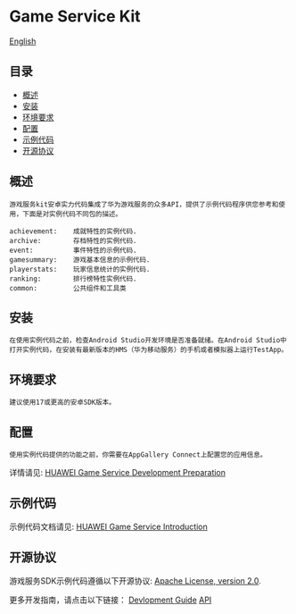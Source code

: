 # Game Service Kit
[English](https://github.com/HMS-Core/hms-game-demo/blob/master/README.md)
## 目录

 * [概述](#概述)
 * [安装](#安装)
 * [环境要求](#环境要求)
 * [配置](#配置 )
 * [示例代码](#示例代码)
 * [开源协议](#开源协议)


## 概述
	游戏服务kit安卓实力代码集成了华为游戏服务的众多API，提供了示例代码程序供您参考和使用，下面是对实例代码不同包的描述。

    achievement:    成就特性的实例代码.
    archive:        存档特性的实例代码.
    event:          事件特性的示例代码.
    gamesummary:    游戏基本信息的示例代码.
    playerstats:    玩家信息统计的实例代码.
    ranking:        排行榜特性实例代码.
    common:         公共组件和工具类

## 安装
	在使用实例代码之前，检查Android Studio开发环境是否准备就绪。在Android Studio中打开实例代码，在安装有最新版本的HMS（华为移动服务）的手机或者模拟器上运行TestApp。

## 环境要求
	建议使用17或更高的安卓SDK版本。

## 配置
	使用实例代码提供的功能之前，你需要在AppGallery Connect上配置您的应用信息。
  详情请见: [HUAWEI Game Service Development Preparation](https://developer.huawei.com/consumer/en/doc/development/HMS-Guides/game-preparation)

## 示例代码
  示例代码文档请见: [HUAWEI Game Service Introduction](https://developer.huawei.com/consumer/en/doc/development/HMS-Guides/game-introduction)
  
##  开源协议
  游戏服务SDK示例代码遵循以下开源协议: [Apache License, version 2.0](http://www.apache.org/licenses/LICENSE-2.0).

  更多开发指南，请点击以下链接：
  [Devlopment Guide](https://developer.huawei.com/consumer/en/doc/development/HMS-Guides/game-introduction-v4)
  [API](https://developer.huawei.com/consumer/en/doc/development/HMS-References/jos-games-v4)